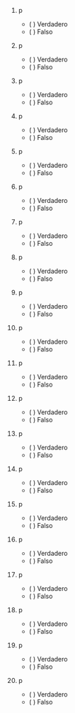 1. p
    - ( ) Verdadero
    - ( ) Falso

2. p
    - ( ) Verdadero
    - ( ) Falso

3. p
    - ( ) Verdadero
    - ( ) Falso

4. p
    - ( ) Verdadero
    - ( ) Falso

5. p
    - ( ) Verdadero
    - ( ) Falso

6. p
    - ( ) Verdadero
    - ( ) Falso

7. p
    - ( ) Verdadero
    - ( ) Falso

8. p
    - ( ) Verdadero
    - ( ) Falso

9. p
    - ( ) Verdadero
    - ( ) Falso

10. p
    - ( ) Verdadero
    - ( ) Falso

11. p
    - ( ) Verdadero
    - ( ) Falso

12. p
    - ( ) Verdadero
    - ( ) Falso

13. p
    - ( ) Verdadero
    - ( ) Falso

14. p
    - ( ) Verdadero
    - ( ) Falso

15. p
    - ( ) Verdadero
    - ( ) Falso

16. p
    - ( ) Verdadero
    - ( ) Falso

17. p
    - ( ) Verdadero
    - ( ) Falso

18. p
    - ( ) Verdadero
    - ( ) Falso

19. p
    - ( ) Verdadero
    - ( ) Falso

20. p
    - ( ) Verdadero
    - ( ) Falso


